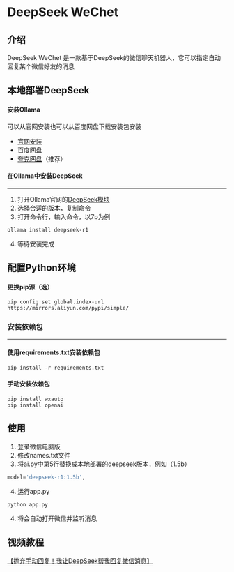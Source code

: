 # DeepSeek WeChet
## 介绍
DeepSeek WeChet 是一款基于DeepSeek的微信聊天机器人，它可以指定自动回复某个微信好友的消息
## 本地部署DeepSeek
#### 安装Ollama
可以从官网安装也可以从百度网盘下载安装包安装
- [官网安装](https://www.ollamai.com/download/)
- [百度网盘](https://pan.baidu.com/s/1V8TmzpE9WMcX_BrIDEPy8g?pwd=hjje)
- [夸克网盘](https://pan.quark.cn/s/57bda81b0391)（推荐）
#### 在Ollama中安装DeepSeek
---
1. 打开Ollama官网的[DeepSeek模块](https://ollama.com/library/deepseek-r1)
2. 选择合适的版本，复制命令
3. 打开命令行，输入命令，以7b为例
```
ollama install deepseek-r1
```
4. 等待安装完成
## 配置Python环境
#### 更换pip源（选）
```
pip config set global.index-url https://mirrors.aliyun.com/pypi/simple/
```
### 安装依赖包
---
#### 使用requirements.txt安装依赖包
```
pip install -r requirements.txt
```
#### 手动安装依赖包
```
pip install wxauto
pip install openai
```

## 使用
1. 登录微信电脑版
2. 修改names.txt文件
3. 将ai.py中第5行替换成本地部署的deepseek版本，例如（1.5b）
```python
model='deepseek-r1:1.5b',
```
4. 运行app.py
```
python app.py
```
4. 将会自动打开微信并监听消息
## 视频教程
[【抛弃手动回复！我让DeepSeek帮我回复微信消息】]( https://www.bilibili.com/video/BV1LCPkeEEsE/?share_source=copy_web&vd_source=a6ee755ed374184a3632d14b07f738a4)